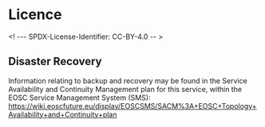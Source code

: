 # Licence

<! --- SPDX-License-Identifier: CC-BY-4.0  -- >

## Disaster Recovery

Information relating to backup and recovery may be found in the Service Availability and Continuity Management plan for this service, within the EOSC Service Management System (SMS): https://wiki.eoscfuture.eu/display/EOSCSMS/SACM%3A+EOSC+Topology+Availability+and+Continuity+plan